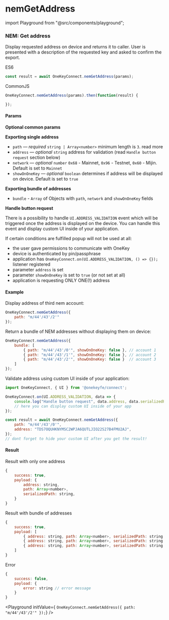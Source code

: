 # nemGetAddress

import Playground from "@src/components/playground";

### NEM: Get address

Display requested address on device and returns it to caller. User is presented with a description of the requested key and asked to confirm the export.

ES6

```javascript
const result = await OneKeyConnect.nemGetAddress(params);
```

CommonJS

```javascript
OneKeyConnect.nemGetAddress(params).then(function(result) {

});
```

#### Params

**Optional common params**

**Exporting single address**

* `path` — _required_ `string | Array<number>` minimum length is `3`. read more
* `address` — _optional_ `string` address for validation (read `Handle button request` section below)
* `network` — _optional_ `number` `0x68` - Mainnet, `0x96` - Testnet, `0x60` - Mijin. Default is set to `Mainnet`
* `showOnOneKey` — _optional_ `boolean` determines if address will be displayed on device. Default is set to `true`

**Exporting bundle of addresses**

* `bundle` - `Array` of Objects with `path`, `network` and `showOnOneKey` fields

**Handle button request**

There is a possibility to handle `UI.ADDRESS_VALIDATION` event which will be triggered once the address is displayed on the device. You can handle this event and display custom UI inside of your application.

If certain conditions are fulfilled popup will not be used at all:

* the user gave permissions to communicate with OneKey
* device is authenticated by pin/passphrase
* application has `OneKeyConnect.on(UI.ADDRESS_VALIDATION, () => {});` listener registered
* parameter `address` is set
* parameter `showOnOneKey` is set to `true` (or not set at all)
* application is requesting ONLY ONE(!) address

#### Example

Display address of third nem account:

```javascript
OneKeyConnect.nemGetAddress({
    path: "m/44'/43'/2'"
});
```

Return a bundle of NEM addresses without displaying them on device:

```javascript
OneKeyConnect.nemGetAddress({
    bundle: [
        { path: "m/44'/43'/0'", showOnOneKey: false }, // account 1
        { path: "m/44'/43'/1'", showOnOneKey: false }, // account 2
        { path: "m/44'/43'/2'", showOnOneKey: false }  // account 3
    ]
});
```

Validate address using custom UI inside of your application:

```javascript
import OneKeyConnect, { UI } from '@onekeyfe/connect';

OneKeyConnect.on(UI.ADDRESS_VALIDATION, data => {
    console.log("Handle button request", data.address, data.serializedPath);
    // here you can display custom UI inside of your app
});

const result = await OneKeyConnect.nemGetAddress({
    path: "m/44'/43'/0'",
    address: "TDS7OQUHKNYMSC2WPJA6QUTLJIO22S27B4FMU2AJ",
});
// dont forget to hide your custom UI after you get the result!
```

#### Result

Result with only one address

```javascript
{
    success: true,
    payload: {
        address: string,
        path: Array<number>,
        serializedPath: string,
    }
}
```

Result with bundle of addresses

```javascript
{
    success: true,
    payload: [
        { address: string, path: Array<number>, serializedPath: string }, // account 1
        { address: string, path: Array<number>, serializedPath: string }, // account 2
        { address: string, path: Array<number>, serializedPath: string }, // account 3
    ]
}
```

Error

```javascript
{
    success: false,
    payload: {
        error: string // error message
    }
}
```

\<Playground initValue={ `OneKeyConnect.nemGetAddress({ path: "m/44'/43'/2'" });`} />
